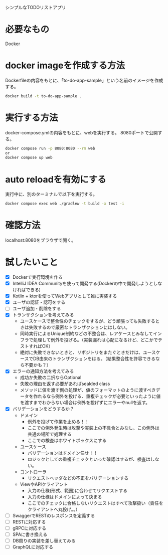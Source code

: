 シンプルなTODOリストアプリ

# 必要なもの
Docker

# docker imageを作成する方法
Dockerfileの内容をもとに、「to-do-app-sample」という名前のイメージを作成する。
```sh
docker build -t to-do-app-sample .
```

# 実行する方法
docker-compose.ymlの内容をもとに、webを実行する。
8080ポートで公開する。
```sh
docker compose run -p 8080:8080 --rm web
or
docker compose up web
```

# auto reloadを有効にする
実行中に、別のターミナルで以下を実行する。
```sh
docker compose exec web ./gradlew -t build -x test -i
```

# 確認方法
localhost:8080をブラウザで開く。

# 試したいこと
- [x] Dockerで実行環境を作る
- [x] IntelliJ IDEA Communityを使って開発する(Dockerの中で開発しようとしなければできる)
- [x] Kotlin + ktorを使ってWebアプリとして雑に実装する
- [x] ユーザの認証・認可をする
- [ ] ユーザ追加・削除をする
- [x] トランザクションを考えてみる
    - ユースケースで整合性のチェックをするが、どう頑張っても失敗するときは失敗するので厳密なトランザクションにはしない。
    - 同時実行によるUnique制約などの不整合は、レアケースとみなしてインフラで処理して例外を投げる。（実装漏れは心配になるけど、どこかでテストすればOK）
    - 絶対に失敗できないときと、リポジトリをまたぐときだけは、ユースケースでDB由来のトランザクションをはる。（結果整合性を許容できるなら不要かも？）
- [x] エラーの通知方法を考えてみる
    - 成功か失敗の二択ならOptional
    - 失敗の理由を返す必要があればsealded class
    - メソッドに値を渡す側の処理が、値のフォーマットのように渡すべきデータを作れるなら例外を投げる、重複チェックが必要といったように値を渡すまでわからない場合は例外を投げずにエラーやnullを返す。
- [x] バリデーションをどうするか？
    - ドメイン
        - 例外を投げて作業を止める！！
        - ここでの例外発生時は攻撃や実装上の不具合とみなし、この例外は共通の場所で処理する
        - ここでの検査はホワイトボックスにする
    - ユースケース
        - バリデーションはドメイン任せ！！
        - ロジックとしての重複チェックといった確認はするが、検査はしない。
    - コントローラ
        - リクエストヘッダなどの不正をバリデーションする
    - ViewやAPIクライアント
        - 入力の仕様(形式、範囲)に合わせてリクエストする
        - 入力の仕様はドメインによって決まる
        - ここでのチェックに合格しないリクエストはすべて攻撃扱い（責任をクライアントへ丸投げ。。）
- [ ] SwaggerでRESTのレスポンスを定義する
- [ ] RESTに対応する
- [ ] gRPCに対応する
- [ ] SPAに書き換える
- [ ] DB周りの実装を差し替えてみる
- [ ] GraphQLに対応する
